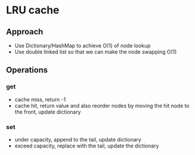 # LRU cache

## Approach

-   Use Dictionary/HashMap to achieve O(1) of node lookup
-   Use double linked list so that we can make the node swapping O(1)

## Operations

### get

-   cache miss, return -1
-   cache hit, return value and also reorder nodes by moving the hit node to the front, update dictionary

### set

-   under capacity, append to the tail, update dictionary
-   exceed capacity, replace with the tail, update the dictionary
